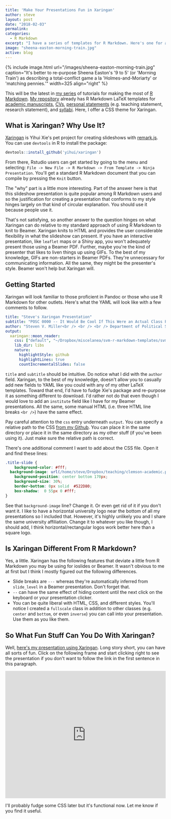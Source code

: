 ```yaml
---
title: 'Make Your Presentations Fun in Xaringan'
author: steve
layout: post
date: "2018-02-03"
permalink:
categories:
  - R Markdown
excerpt: "I have a series of templates for R Markdown. Here's one for a Xaringan presentation. I offer a guide on how to use it."
image: "sheena-easton-morning-train.jpg"
active: blog
---
```



{% include image.html url="/images/sheena-easton-morning-train.jpg" caption="It's better to re-purpose Sheena Easton's '9 to 5' (or 'Morning Train') as describing a total-conflict game a la 'Holmes-and-Moriarty' or 'matching pennies.'" width=325 align="right" %}

This will be the latest in [my series](http://svmiller.com/categories/#R%20Markdown) of tutorials for making the most of [R Markdown](http://rmarkdown.rstudio.com/). [My repository](https://github.com/svmiller/svm-r-markdown-templates) already has R Markdown LaTeX templates for [academic manuscripts](http://svmiller.com/blog/2016/02/svm-r-markdown-manuscript/), [CVs](http://svmiller.com/blog/2016/03/svm-r-markdown-cv/), [personal statements](https://github.com/svmiller/svm-r-markdown-templates/blob/master/svm-latex-statement.tex) (e.g. teaching statement, research statement), and [syllabi](http://svmiller.com/blog/2016/07/r-markdown-syllabus/). Here, I offer a CSS theme for Xaringan.

## What is Xaringan? Why Use It?

[Xaringan](https://github.com/yihui/xaringan) is Yihui Xie's pet project for creating slideshows with [remark.js](http://remarkjs.com/).  You can use `devtools` in R to install the package:

```r
devtools::install_github('yihui/xaringan')
```

From there, Rstudio users can get started by going to the menu and selecting: `File -> New File -> R Markdown -> From Template -> Ninja Presentation`. You'll get a standard R Markdown document that you can compile by pressing the `Knit` button.

The "why" part is a little more interesting. Part of the answer here is that this slideshow presentation is quite popular among R Markdown users and so the justification for creating a presentation that conforms to my style hinges largely on that kind of circular explanation. You should use it because people use it.

That's not satisfying, so another answer to the question hinges on what Xaringan can do relative to my standard approach of using R Markdown to knit to Beamer. Xaringan knits to HTML and provides the user considerable flexibility in what the slideshow can present. If you have an interactive presentation, like `leaflet` maps or a Shiny app, you won't adequately present those using a Beamer PDF. Further, maybe you're the kind of presenter that likes to liven things up using GIFs. To the best of my knowledge, GIFs are non-starters in Beamer PDFs. They're unnecessary for communicating information. All the same, they might be the presenter's style. Beamer won't help but Xaringan will.

## Getting Started

Xaringan will look familiar to those proficient in Pandoc or those who use R Markdown for other outlets. Here's what the YAML will look like with a few comments to follow.

```yaml
title: "Steve's Xaringan Presentation"
subtitle: "POSC 0000 -- It Would Be Cool If This Were an Actual Class Presentation"
author: "Steven V. Miller<br /> <br /> <br /> Department of Political Science"
output:
  xaringan::moon_reader:
    css: ["default", "~/Dropbox/miscelanea/svm-r-markdown-templates/svm-xaringan-style.css"]
    lib_dir: libs
    nature:
      highlightStyle: github
      highlightLines: true
      countIncrementalSlides: false
```

`title` and `subtitle` should be intuitive. Do notice what I did with the `author` field. Xaringan, to the best of my knowledge, doesn't allow you to casually add new fields to YAML like you could with any of my other LaTeX templates. Toward that end, I'd have to fudge Xie's package and re-purpose it as something different to download. I'd rather not do that even though I would love to add an `institute` field like I have for my Beamer presentations. All the same, some manual HTML (i.e. three HTML line breaks `<br />`) have the same effect.

Pay careful attention to the `css` entry underneath `output`. You can specify a relative path to the CSS [from my Github](https://github.com/svmiller/svm-r-markdown-templates/blob/master/svm-xaringan-style.css). You can place it in the same directory or place it in the same directory as my other stuff (if you've been using it). Just make sure the relative path is correct. 

There's one additional comment I want to add about the CSS file. Open it and find these lines:

```css
.title-slide {
	background-color: #fff;
  background-image: url(/home/steve/Dropbox/teaching/clemson-academic.png);
	background-position: center bottom 170px;
	background-size: 30%;
	border-bottom: 0px solid  #522D80;
	box-shadow:  0 55px 0 #fff;
}
```

See that `background-image` line? Change it. Or even get rid of it if you don't want it. I like to have a horizontal university logo near the bottom of all my presentations so I included that. However, it's highly unlikely you and I share the same university affiliation. Change it to whatever you like though, I should add, I think horizontal/rectangular logos work better here than a square logo. 

## Is Xaringan Different From R Markdown?

Yes, a little. Xaringan has the following features that deviate a little from R Markdown you may be using for ioslides or Beamer. It wasn't obvious to me at first but I think I mostly figured out the following differences.

- Slide breaks are `---` whereas they're automatically inferred from `slide_level` in a Beamer presentation. Don't forget that.
- `--` can have the same effect of hiding content until the next click on the keyboard or your presentation clicker.
- You can be quite liberal with HTML, CSS, and different styles. You'll notice I created a `fullscale` class in addition to other classes (e.g. `center` and `bottom`, or even `inverse`) you can call into your presentation. Use them as you like them.

## So What Fun Stuff Can You Do With Xaringan?

Well, [here's my presentation using Xaringan](http://svmiller.com/miscelanea/svm-xaringan-example.html#1). Long story short, you can have all sorts of fun. Click on the following frame and start clicking right to see the presentation if you don't want to follow the link in the first sentence in this paragraph.

<iframe src="http://svmiller.com/miscelanea/svm-xaringan-example.html" class="gde-frame" style="height: 400px; width: 100%; border: none;" scrolling="yes"></iframe>

I'll probably fudge some CSS later but it's functional now. Let me know if you find it useful.
